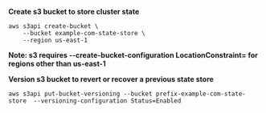 **Create s3 bucket to store cluster state**
```
aws s3api create-bucket \
    --bucket example-com-state-store \
    --region us-east-1
```
**Note: s3 requires --create-bucket-configuration LocationConstraint=<region> for regions other than us-east-1**

**Version s3 bucket to revert or recover a previous state store**
```
aws s3api put-bucket-versioning --bucket prefix-example-com-state-store  --versioning-configuration Status=Enabled
```
